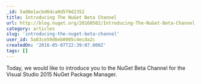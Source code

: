 ```yaml
---
_id: 5a88e1acbd6dca0d5f0d2352
title: Introducing The NuGet Beta Channel
url: http://blog.nuget.org/20160502/Introducing-The-NuGet-Beta-Channel.html
category: articles
slug: 'introducing-the-nuget-beta-channel'
user_id: 5a83ce59d6eb0005c4ecda2c
createdOn: '2016-05-07T22:39:07.000Z'
tags: []
---
```


Today, we would like to introduce you to the NuGet Beta Channel for the Visual Studio 2015 NuGet Package Manager.
